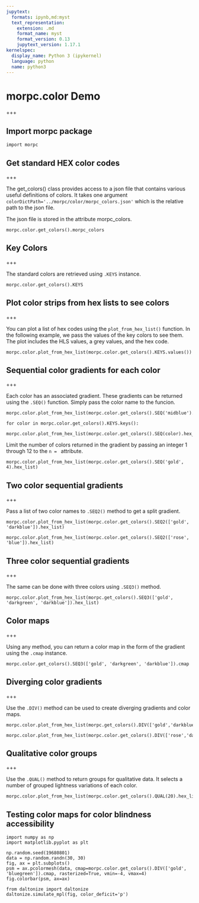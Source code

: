```yaml
---
jupytext:
  formats: ipynb,md:myst
  text_representation:
    extension: .md
    format_name: myst
    format_version: 0.13
    jupytext_version: 1.17.1
kernelspec:
  display_name: Python 3 (ipykernel)
  language: python
  name: python3
---
```


# morpc.color Demo

+++

## Import morpc package

```{code-cell} ipython3
import morpc
```

## Get standard HEX color codes

+++

The get_colors() class provides access to a json file that contains various useful definitions of colors. It takes one argument `colorDictPath='../morpc/color/morpc_colors.json'` which is the relative path to the json file. 

The json file is stored in the attribute morpc_colors.

```{code-cell} ipython3
morpc.color.get_colors().morpc_colors
```

## Key Colors

+++

The standard colors are retrieved using `.KEYS` instance.

```{code-cell} ipython3
morpc.color.get_colors().KEYS
```

## Plot color strips from hex lists to see colors

+++

You can plot a list of hex codes using the `plot_from_hex_list()` function. In the following example, we pass the values of the key colors to see them. The plot includes the HLS values, a grey values, and the hex code. 

```{code-cell} ipython3
morpc.color.plot_from_hex_list(morpc.color.get_colors().KEYS.values())
```

## Sequential color gradients for each color

+++

Each color has an associated gradient. These gradients can be returned using the `.SEQ()` function. Simply pass the color name to the funcion.

```{code-cell} ipython3
morpc.color.plot_from_hex_list(morpc.color.get_colors().SEQ('midblue').hex_list)
```

```{code-cell} ipython3
for color in morpc.color.get_colors().KEYS.keys():
    morpc.color.plot_from_hex_list(morpc.color.get_colors().SEQ(color).hex_list)
```

Limit the number of colors returned in the gradient by passing an integer 1 through 12 to the `n = ` attribute.

```{code-cell} ipython3
morpc.color.plot_from_hex_list(morpc.color.get_colors().SEQ('gold', 4).hex_list)
```

## Two color sequential gradients

+++

Pass a list of two color names to `.SEQ2()` method to get a split gradient. 

```{code-cell} ipython3
morpc.color.plot_from_hex_list(morpc.color.get_colors().SEQ2(['gold', 'darkblue']).hex_list)
```

```{code-cell} ipython3
morpc.color.plot_from_hex_list(morpc.color.get_colors().SEQ2(['rose', 'blue']).hex_list)
```

## Three color sequential gradients

+++

The same can be done with three colors using `.SEQ3()` method.

```{code-cell} ipython3
morpc.color.plot_from_hex_list(morpc.get_colors().SEQ3(['gold', 'darkgreen', 'darkblue']).hex_list)
```

## Color maps

+++

Using any method, you can return a color map in the form of the gradient using the `.cmap` instance.

```{code-cell} ipython3
morpc.color.get_colors().SEQ3(['gold', 'darkgreen', 'darkblue']).cmap
```

## Diverging color gradients

+++

Use the `.DIV()` method can be used to create diverging gradients and color maps. 

```{code-cell} ipython3
morpc.color.plot_from_hex_list(morpc.get_colors().DIV(['gold','darkblue']).hex_list)
```

```{code-cell} ipython3
morpc.color.plot_from_hex_list(morpc.color.get_colors().DIV(['rose','darkgreen']).hex_list)
```

## Qualitative color groups

+++

Use the `.QUAL()` method to return groups for qualitative data. It selects a number of grouped lightness variations of each color. 

```{code-cell} ipython3
morpc.color.plot_from_hex_list(morpc.color.get_colors().QUAL(20).hex_list)
```

## Testing color maps for color blindness accessibility

```{code-cell} ipython3
import numpy as np
import matplotlib.pyplot as plt

np.random.seed(19680801)
data = np.random.randn(30, 30)
fig, ax = plt.subplots()
psm = ax.pcolormesh(data, cmap=morpc.color.get_colors().DIV(['gold', 'bluegreen']).cmap, rasterized=True, vmin=-4, vmax=4)
fig.colorbar(psm, ax=ax)
```

```{code-cell} ipython3
from daltonize import daltonize
daltonize.simulate_mpl(fig, color_deficit='p')
```

```{code-cell} ipython3

```
